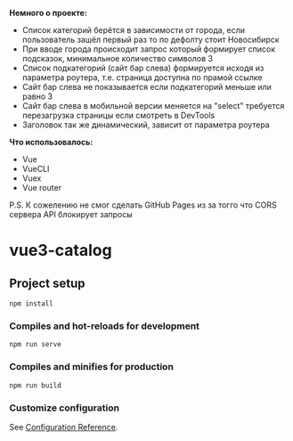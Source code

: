 <b>Немного о проекте:</b>
<ul>
    <li>Список категорий берётся в зависимости от города, если пользователь зашёл первый раз то по дефолту стоит Новосибирск</li>
    <li>При вводе города происходит запрос который формирует список подсказок, минимальное количество символов 3</li>
    <li>Список подкатегорий (сайт бар слева) формируется исходя из параметра роутера, т.е. страница доступна по прамой ссылке</li>
    <li>Сайт бар слева не показывается если подкатегорий меньше или равно 3</li>
    <li>Сайт бар слева в мобильной версии меняется на "select" требуется перезагрузка страницы если смотреть в DevTools</li>
    <li>Заголовок так же динамический, зависит от параметра роутера</li>
</ul>

<b>Что использовалось:</b>

<ul>
    <li>Vue</li>
    <li>VueCLI</li>
    <li>Vuex</li>
    <li>Vue router</li>
</ul>

<p>P.S. К сожелению не смог сделать GitHub Pages из за тогго что CORS сервера API блокирует запросы</p>

# vue3-catalog

## Project setup
```
npm install
```

### Compiles and hot-reloads for development
```
npm run serve
```

### Compiles and minifies for production
```
npm run build
```

### Customize configuration
See [Configuration Reference](https://cli.vuejs.org/config/).
